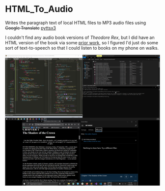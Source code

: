 # HTML_To_Audio

Writes the paragraph text of local HTML files to MP3 audio files using <s>Google Translate</s> [pyttsx3](https://github.com/nateshmbhat/pyttsx3/tree/8aaa1561c85c594ad63a6ade30a533a5187954c5)

I couldn't find any audio book versions of _Theodore Rex_, but I did have an HTML version of the book via some [prior work](https://github.com/treatmesubj/Erenow-Book-DL), so I figured I'd just do some sort of text-to-speech so that I could listen to books on my phone on walks.

![alt text](https://github.com/treatmesubj/HTML_To_Audio/blob/main/Screenshot%20(10).png)
